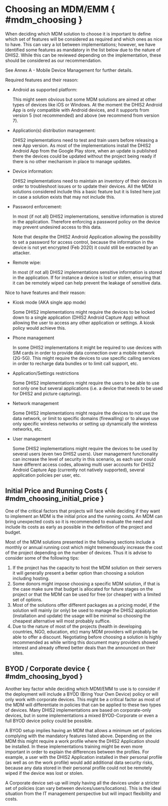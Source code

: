 # Choosing an MDM/EMM { #mdm_choosing }

When deciding which MDM solution to choose it is important to define which set of features will be considered as required and which ones as nice to have. This can vary a lot between implementations; however, we have identified some features as mandatory in the list below due to the nature of DHIS2. While this can be reviewed depending on the implementation, these should be considered as our recommendation.

See Annex A - Mobile Device Management for further details.

Required features and their reason:

* Android as supported platform:

    This might seem obvious but some MDM solutions are aimed at other types of devices like iOS or Windows. At the moment the DHIS2 Android App is only compatible with Android devices, and it supports from version 5 (not recommended) and above (we recommend from version 7).

* Application(s) distribution management: 

    DHIS2 implementations need to test and train users before releasing a new App version. As most of the implementations install the DHIS2 Android App from the Google Play store, when an update is published there the devices could be updated without the project being ready if there is no other mechanism in place to manage updates.

* Device information:

    DHIS2 implementations need to maintain an inventory of their devices in order to troubleshoot issues or to update their devices. All the MDM solutions considered include this a basic feature but it is listed here just in case a solution exists that may not include this.

* Password enforcement:

    In most (if not all) DHIS2 implementations, sensitive information is stored in the application. Therefore enforcing a password policy on the device may prevent undesired access to this data.


    Note that despite the DHIS2 Android Application allowing the possibility to set a password for access control, because the information in the device is not yet encrypted (Feb 2020) it could still be extracted by an attacker.

* Remote wipe:

    In most (if not all) DHIS2 implementations sensitive information is stored in the application. If for instance a device is lost or stolen, ensuring that it can be remotely wiped can help prevent the leakage of sensitive data.


Nice to have features and their reason:

* Kiosk mode (AKA single app mode)

    Some DHIS2 implementations might require the devices to be locked down to a single application (DHIS2 Android Capture App) without allowing the user to access any other application or settings. A kiosk policy would achieve this.

* Phone management

    In some DHIS2 implementations it might be required to use devices with SIM cards in order to provide data connection over a mobile network (2G-5G). This might require the devices to use specific calling services in order to recharge data bundles or to limit call support, etc.

* Application/Settings restrictions

    Some DHIS2 implementations might require the users to be able to use not only one but several applications (i.e. a device that needs to be used for DHIS2 and picture capturing). 

* Network management

    Some DHIS2 implementations might require the devices to not use the data network, or limit to specific domains (firewalling) or to always use only specific wireless networks or setting up dynamically the wireless networks, etc. 

* User management

    Some DHIS2 implementations might require the devices to be used by several users (even two DHIS2 users). User management functionality can increase the level of security in this scenario, as each user could have different access codes, allowing multi user accounts for DHIS2 Android Capture App (currently not natively supported), several application policies per user, etc.

## Initial Price and Running Costs { #mdm_choosing_initial_price }

One of the critical factors that projects will face while deciding if they want to implement an MDM is the initial price and the running costs. An MDM can bring unexpected costs so it is recommended to evaluate the need and include its costs as early as possible in the definition of the project and budget.

Most of the MDM solutions presented in the following sections include a monthly or annual running cost which might tremendously increase the cost of the project depending on the number of devices. Thus it is advise to consider some of the following tips:

1. If the project has the capacity to host the MDM solution on their servers it will generally present a better option than choosing a solution including hosting.
2. Some donors might impose choosing a specific MDM solution, if that is the case make sure that budget is allocated for future stages on the project or that the MDM can be used for free (or cheaper) with a limited set of options.
3. Most of the solutions offer different packages as a pricing model, if the solution will mainly (or only) be used to manage the DHIS2 application (installation and update) the usage will be minimal so choosing the cheapest alternative will most probably suffice.
4. Due to the nature of most of the projects (health in developing countries, NGO, education, etc) many MDM providers will probably be able to offer a discount. Negotiating before choosing a solution is highly recommended as while writing this document many providers showed interest and already offered better deals than the announced on their sites.

## BYOD / Corporate device { #mdm_choosing_byod }

Another key factor while deciding which MDM/EMM to use is to consider if the deployment will include a BYOD (Bring Your Own Device) policy or will only work with corporate devices. This might be a critical factor as most of the MDM will differentiate in policies that can be applied to these two types of devices. Many DHIS2 implementations are based on corporate-only devices, but in some implementations a mixed BYOD-Corporate or even a full BYOD device policy could be possible.


A BYOD setup implies having an MDM that allows a minimum set of policies complying with the mandatory features listed above. Depending on the MDM this might require a work profile where the DHIS2 Application should be installed. In these implementations training might be even more important in order to explain the differences between the profiles. For example, a user with the DHIS2 Application installed in their personal profile (as well as on the work profile) would add additional data security risks, because any data stored in their personal profile could not be remotely wiped if the device was lost or stolen.


A Corporate device set-up will imply having all the devices under a stricter set of policies (can vary between devices/users/locations). This is the ideal situation from the IT management perspective but will impact flexibility and costs.
